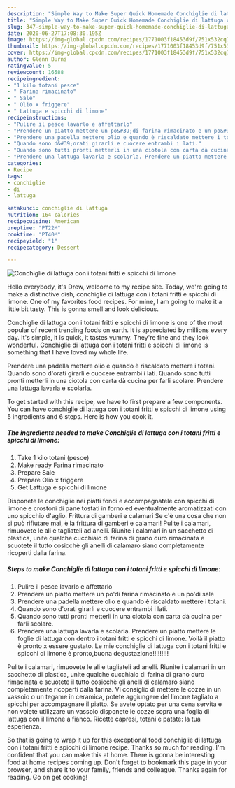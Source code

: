```yaml
---
description: "Simple Way to Make Super Quick Homemade Conchiglie di lattuga con i totani fritti e spicchi di limone"
title: "Simple Way to Make Super Quick Homemade Conchiglie di lattuga con i totani fritti e spicchi di limone"
slug: 347-simple-way-to-make-super-quick-homemade-conchiglie-di-lattuga-con-i-totani-fritti-e-spicchi-di-limone
date: 2020-06-27T17:08:30.195Z
image: https://img-global.cpcdn.com/recipes/1771003f18453d9f/751x532cq70/conchiglie-di-lattuga-con-i-totani-fritti-e-spicchi-di-limone-recipe-main-photo.jpg
thumbnail: https://img-global.cpcdn.com/recipes/1771003f18453d9f/751x532cq70/conchiglie-di-lattuga-con-i-totani-fritti-e-spicchi-di-limone-recipe-main-photo.jpg
cover: https://img-global.cpcdn.com/recipes/1771003f18453d9f/751x532cq70/conchiglie-di-lattuga-con-i-totani-fritti-e-spicchi-di-limone-recipe-main-photo.jpg
author: Glenn Burns
ratingvalue: 5
reviewcount: 16588
recipeingredient:
- "1 kilo totani pesce"
- " Farina rimacinato"
- " Sale"
- " Olio x friggere"
- " Lattuga e spicchi di limone"
recipeinstructions:
- "Pulire il pesce lavarlo e affettarlo"
- "Prendere un piatto mettere un po&#39;di farina rimacinato e un po&#39;di sale"
- "Prendere una padella mettere olio e quando è riscaldato mettere i totani."
- "Quando sono d&#39;orati girarli e cuocere entrambi i lati."
- "Quando sono tutti pronti metterli in una ciotola con carta dà cucina per farli scolare."
- "Prendere una lattuga lavarla e scolarla. Prendere un piatto mettere le foglie di lattuga con dentro i totani fritti e spicchi di limone. Voilà il piatto è pronto x essere gustato. Le mie conchiglie di lattuga con i totani fritti e spicchi di limone è pronto,buona degustazione!!!!!!!!!"
categories:
- Recipe
tags:
- conchiglie
- di
- lattuga

katakunci: conchiglie di lattuga 
nutrition: 164 calories
recipecuisine: American
preptime: "PT22M"
cooktime: "PT40M"
recipeyield: "1"
recipecategory: Dessert

---
```



![Conchiglie di lattuga con i totani fritti e spicchi di limone](https://img-global.cpcdn.com/recipes/1771003f18453d9f/751x532cq70/conchiglie-di-lattuga-con-i-totani-fritti-e-spicchi-di-limone-recipe-main-photo.jpg)

Hello everybody, it's Drew, welcome to my recipe site. Today, we're going to make a distinctive dish, conchiglie di lattuga con i totani fritti e spicchi di limone. One of my favorites food recipes. For mine, I am going to make it a little bit tasty. This is gonna smell and look delicious.

Conchiglie di lattuga con i totani fritti e spicchi di limone is one of the most popular of recent trending foods on earth. It is appreciated by millions every day. It's simple, it is quick, it tastes yummy. They're fine and they look wonderful. Conchiglie di lattuga con i totani fritti e spicchi di limone is something that I have loved my whole life.

Prendere una padella mettere olio e quando è riscaldato mettere i totani. Quando sono d&#39;orati girarli e cuocere entrambi i lati. Quando sono tutti pronti metterli in una ciotola con carta dà cucina per farli scolare. Prendere una lattuga lavarla e scolarla.


To get started with this recipe, we have to first prepare a few components. You can have conchiglie di lattuga con i totani fritti e spicchi di limone using 5 ingredients and 6 steps. Here is how you cook it.

<!--inarticleads1-->

##### The ingredients needed to make Conchiglie di lattuga con i totani fritti e spicchi di limone:

1. Take 1 kilo totani (pesce)
1. Make ready  Farina rimacinato
1. Prepare  Sale
1. Prepare  Olio x friggere
1. Get  Lattuga e spicchi di limone


Disponete le conchiglie nei piatti fondi e accompagnatele con spicchi di limone e crostoni di pane tostati in forno ed eventualmente aromatizzati con uno spicchio d&#39;aglio. Frittura di gamberi e calamari Se c&#39;è una cosa che non si può rifiutare mai, è la frittura di gamberi e calamari! Pulite i calamari, rimuovete le ali e tagliateli ad anelli. Riunite i calamari in un sacchetto di plastica, unite qualche cucchiaio di farina di grano duro rimacinata e scuotete il tutto cosicchè gli anelli di calamaro siano completamente ricoperti dalla farina. 

<!--inarticleads2-->

##### Steps to make Conchiglie di lattuga con i totani fritti e spicchi di limone:

1. Pulire il pesce lavarlo e affettarlo
1. Prendere un piatto mettere un po&#39;di farina rimacinato e un po&#39;di sale
1. Prendere una padella mettere olio e quando è riscaldato mettere i totani.
1. Quando sono d&#39;orati girarli e cuocere entrambi i lati.
1. Quando sono tutti pronti metterli in una ciotola con carta dà cucina per farli scolare.
1. Prendere una lattuga lavarla e scolarla. Prendere un piatto mettere le foglie di lattuga con dentro i totani fritti e spicchi di limone. Voilà il piatto è pronto x essere gustato. Le mie conchiglie di lattuga con i totani fritti e spicchi di limone è pronto,buona degustazione!!!!!!!!!


Pulite i calamari, rimuovete le ali e tagliateli ad anelli. Riunite i calamari in un sacchetto di plastica, unite qualche cucchiaio di farina di grano duro rimacinata e scuotete il tutto cosicchè gli anelli di calamaro siano completamente ricoperti dalla farina. Vi consiglio di mettere le cozze in un vassoio o un tegame in ceramica, potete aggiungere del limone tagliato a spicchi per accompagnare il piatto. Se avete optato per una cena servita e non volete utilizzare un vassoio disponete le cozze sopra una foglia di lattuga con il limone a fianco. Ricette capresi, totani e patate: la tua esperienza. 

So that is going to wrap it up for this exceptional food conchiglie di lattuga con i totani fritti e spicchi di limone recipe. Thanks so much for reading. I'm confident that you can make this at home. There is gonna be interesting food at home recipes coming up. Don't forget to bookmark this page in your browser, and share it to your family, friends and colleague. Thanks again for reading. Go on get cooking!
